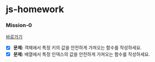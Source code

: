 # js-homework

### Mission-0

[바로가기](https://github.com/hammadam/js-homework/blob/main/mission01/naver_login/js/main.js)

- [x] **문제:** 객체에서 특정 키의 값을 안전하게 가져오는 함수를 작성하세요.
- [x] **문제:** 배열에서 특정 인덱스의 값을 안전하게 가져오는 함수를 작성하세요.
<!-- - [ ] Mission-1 [바로가기](https://github.com/hammadam/js-homework) -->
